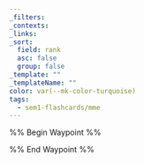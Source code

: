 ```yaml
---
_filters: 
_contexts: 
_links: 
_sort:
  field: rank
  asc: false
  group: false
_template: ""
_templateName: ""
color: var(--mk-color-turquoise)
tags:
  - sem1-flashcards/mme
---
```

%% Begin Waypoint %%


%% End Waypoint %%
